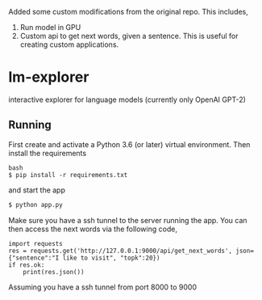 Added some custom modifications from the original repo. This includes,
1. Run model in GPU
2. Custom api to get next words, given a sentence. This is useful for creating custom applications. 

# lm-explorer
interactive explorer for language models (currently only OpenAI GPT-2)

## Running
First create and activate a Python 3.6 (or later) virtual environment. Then install the requirements

```
bash
$ pip install -r requirements.txt
```

and start the app

```bash
$ python app.py 
```
Make sure you have a ssh tunnel to the server running the app.
You can then access the next words via the following code,

```
import requests
res = requests.get('http://127.0.0.1:9000/api/get_next_words', json={"sentence":"I like to visit", "topk":20})
if res.ok:
    print(res.json())
```

Assuming you have a ssh tunnel from port 8000 to 9000

